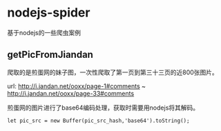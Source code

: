 # nodejs-spider
基于nodejs的一些爬虫案例

## getPicFromJiandan
爬取的是煎蛋网的妹子图，一次性爬取了第一页到第三十三页的近800张图片。

url: http://i.jandan.net/ooxx/page-1#comments ~ http://i.jandan.net/ooxx/page-33#comments

煎蛋网的图片进行了base64编码处理，获取时需要用nodejs将其解码。
```
let pic_src = new Buffer(pic_src_hash,'base64').toString();
```

